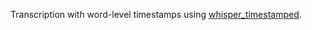 Transcription with word-level timestamps using [whisper_timestamped](https://github.com/linto-ai/whisper-timestamped).